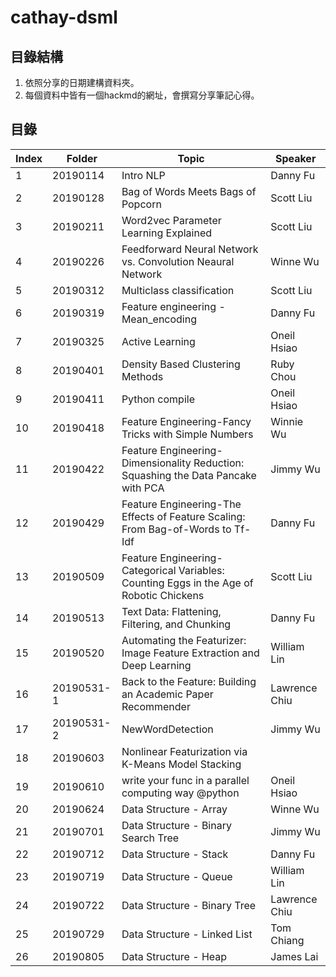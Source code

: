 # cathay-dsml
## 目錄結構
1. 依照分享的日期建構資料夾。
2. 每個資料中皆有一個hackmd的網址，會撰寫分享筆記心得。
## 目錄
| **Index** | **Folder** | **Topic** | **Speaker** |
|-----|------|-----|-----|
|1| 20190114 | Intro NLP | Danny Fu |
|2| 20190128 | Bag of Words Meets Bags of Popcorn | Scott Liu |
|3| 20190211 | Word2vec Parameter Learning Explained | Scott Liu |
|4| 20190226 | Feedforward Neural Network vs. Convolution Neaural Network | Winne Wu |
|5| 20190312 | Multiclass classification | Scott Liu |
|6| 20190319 | Feature engineering - Mean_encoding | Danny Fu |
|7| 20190325 | Active Learning | Oneil Hsiao|
|8| 20190401 | Density Based Clustering Methods | Ruby Chou|
|9| 20190411 | Python compile | Oneil Hsiao|
|10| 20190418 | Feature Engineering-Fancy Tricks with Simple Numbers | Winnie Wu|
|11| 20190422 | Feature Engineering-Dimensionality Reduction: Squashing the Data Pancake with PCA | Jimmy Wu|
|12| 20190429 | Feature Engineering-The Effects of Feature Scaling: From Bag-of-Words to Tf-Idf | Danny Fu|
|13| 20190509 | Feature Engineering-Categorical Variables: Counting Eggs in the Age of Robotic Chickens | Scott Liu|
|14| 20190513 | Text Data: Flattening, Filtering, and Chunking | Danny Fu|
|15| 20190520 | Automating the Featurizer: Image Feature Extraction and Deep Learning | William Lin|
|16| 20190531-1 | Back to the Feature: Building an Academic Paper Recommender| Lawrence Chiu|
|17| 20190531-2 | NewWordDetection | Jimmy Wu|
|18| 20190603 | Nonlinear Featurization via K-Means Model Stacking | |
|19| 20190610 | write your func in a parallel computing way @python | Oneil Hsiao|
|20| 20190624 | Data Structure - Array | Winne Wu|
|21| 20190701 | Data Structure - Binary Search Tree | Jimmy Wu|
|22| 20190712 | Data Structure - Stack | Danny Fu|
|23| 20190719 | Data Structure - Queue | William Lin|
|24| 20190722 | Data Structure - Binary Tree | Lawrence Chiu|
|25| 20190729 | Data Structure - Linked List | Tom Chiang|
|26| 20190805 | Data Structure - Heap | James Lai|